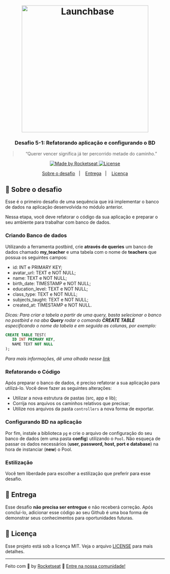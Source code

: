 <h1 align="center">
    <img alt="Launchbase" src="https://storage.googleapis.com/golden-wind/bootcamp-launchbase/logo.png" width="400px" />
</h1>

<h3 align="center">
  Desafio 5-1: Refatorando aplicação e configurando o BD
</h3>

<blockquote align="center">“Querer vencer significa já ter percorrido metade do caminho.”</blockquote>

<p align="center">

  <a href="https://rocketseat.com.br">
    <img alt="Made by Rocketseat" src="https://img.shields.io/badge/made%20by-Rocketseat-%23F8952D">
  </a>

  <a href="LICENSE" >
    <img alt="License" src="https://img.shields.io/badge/license-MIT-%23F8952D">
  </a>

</p>

<p align="center">
  <a href="#rocket-sobre-o-desafio">Sobre o desafio</a>&nbsp;&nbsp;&nbsp;|&nbsp;&nbsp;&nbsp;
  <a href="#calendar-entrega">Entrega</a>&nbsp;&nbsp;&nbsp;|&nbsp;&nbsp;&nbsp;
  <a href="#memo-licença">Licença</a>
</p>

## :rocket: Sobre o desafio

Esse é o primeiro desafio de uma sequência que irá implementar o banco de dados na aplicação desenvolvida no módulo anterior.

Nessa etapa, você deve refatorar o código da sua aplicação e preparar o seu ambiente para trabalhar com banco de dados.

### Criando Banco de dados

Utilizando a ferramenta postbird, crie **através de queries** um banco de dados chamado **my_teacher** e uma tabela com o nome de **teachers** que possua os seguintes campos:

- id: INT e PRIMARY KEY;
- avatar_url: TEXT e NOT NULL;
- name: TEXT e NOT NULL;
- birth_date: TIMESTAMP e NOT NULL;
- education_level: TEXT e NOT NULL;
- class_type: TEXT e NOT NULL;
- subjects_taught: TEXT e NOT NULL;
- created_at: TIMESTAMP e NOT NULL.

_Dicas: Para criar a tabela a partir de uma query, basta selecionar o banco no postbird e na aba **Query** rodar o comando **CREATE TABLE** especificando o nome da tabela e em seguida as colunas, por exemplo:_

```sql
CREATE TABLE TEST(
   ID INT PRIMARY KEY,
   NAME TEXT NOT NULL
);
```

_Para mais informações, dê uma olhada nesse [link](https://www.postgresqltutorial.com/postgresql-create-table/)_

### Refatorando o Código

Após preparar o banco de dados, é preciso refatorar a sua aplicação para utilizá-lo. Você deve fazer as seguintes alterações:

- Utilizar a nova estrutura de pastas (src, app e lib);
- Corrija nos arquivos os caminhos relativos que precisar;
- Utilize nos arquivos da pasta `controllers` a nova forma de exportar.

### Configurando BD na aplicação

Por fim, instale a biblioteca `pg` e crie o arquivo de configuração do seu banco de dados (em uma pasta **config**) utilizando o `Pool`. Não esqueça de passar os dados necessários (**user, password, host, port e database**) na hora de instanciar (**new**) o Pool.

### Estilização

Você tem liberdade para escolher a estilização que preferir para esse desafio.

## :calendar: Entrega

Esse desafio **não precisa ser entregue** e não receberá correção. Após concluí-lo, adicionar esse código ao seu Github é uma boa forma de demonstrar seus conhecimentos para oportunidades futuras.

## :memo: Licença

Esse projeto está sob a licença MIT. Veja o arquivo [LICENSE](../LICENSE) para mais detalhes.

---

Feito com :purple_heart: by [Rocketseat](https://rocketseat.com.br) :wave: [Entre na nossa comunidade!](https://discordapp.com/invite/gCRAFhc)
